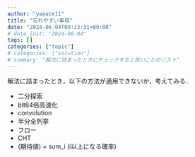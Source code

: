```yaml
---
author: "yamate11"
title: "忘れやすい事項"
date: "2024-06-04T09:13:31+09:00"
# date_init: "2024-06-04"
tags: []
categories: ["topic"]
# categories: ["solution"]
# summary: "解法に詰まったときにチェックすると良いことのリスト"
---
```


解法に詰まったとき，以下の方法が適用できないか，考えてみる．

* 二分探索
* bit64倍高速化
* convolution
* 半分全列挙
* フロー
* CHT
* (期待値) = sum_i (i以上になる確率)

